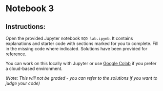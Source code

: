 # Notebook 3

## Instructions:
Open the provided Jupyter notebook `SQD lab.ipynb`. It contains explanations and starter code with sections marked for you to complete. Fill in the missing code where indicated. Solutions have been provided for reference.

You can work on this locally with Jupyter or use [Google Colab](https://colab.research.google.com/) if you prefer a cloud-based environment.

*(Note: This will not be graded - you can refer to the solutions if you want to judge your code)*
